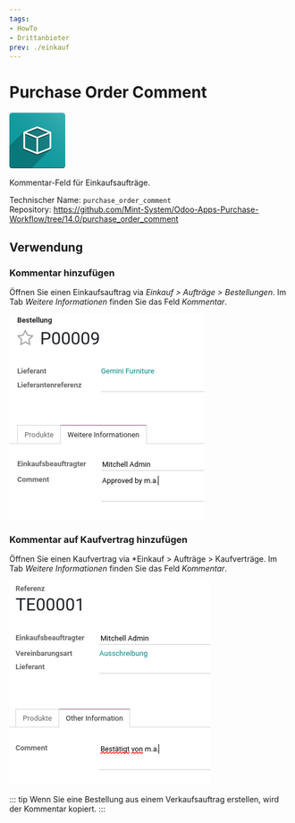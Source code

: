 ```yaml
---
tags:
- HowTo
- Drittanbieter
prev: ./einkauf
---
```

# Purchase Order Comment
![icon_oms_box](assets/icon_oms_box.png)

Kommentar-Feld für Einkaufsaufträge.

Technischer Name: `purchase_order_comment`\
Repository: <https://github.com/Mint-System/Odoo-Apps-Purchase-Workflow/tree/14.0/purchase_order_comment>

## Verwendung

### Kommentar hinzufügen

Öffnen Sie einen Einkaufsauftrag via *Einkauf > Aufträge > Bestellungen*. Im Tab *Weitere Informationen* finden Sie das Feld *Kommentar*.

![](assets/Purchase%20Order%20Comment.png)

### Kommentar auf Kaufvertrag hinzufügen

Öffnen Sie einen Kaufvertrag via *Einkauf > Aufträge > Kaufverträge. Im Tab *Weitere Informationen* finden Sie das Feld *Kommentar*.

![](assets/Purchase%20Order%20Comment%20Kaufvertrag.png)

::: tip
Wenn Sie eine Bestellung aus einem Verkaufsauftrag erstellen, wird der Kommentar kopiert.
:::



